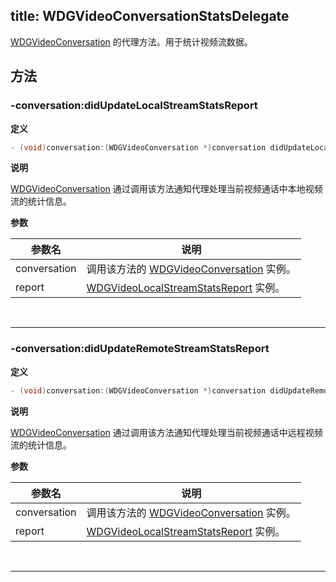 title: WDGVideoConversationStatsDelegate
---

[WDGVideoConversation](/video/iOS/api/WDGVideoConversation.html) 的代理方法。用于统计视频流数据。

## 方法

### -conversation:didUpdateLocalStreamStatsReport

**定义**

```objectivec
- (void)conversation:(WDGVideoConversation *)conversation didUpdateLocalStreamStatsReport:(WDGVideoLocalStreamStatsReport *)report;
```

**说明**

[WDGVideoConversation](/video/iOS/api/WDGVideoConversation.html) 通过调用该方法通知代理处理当前视频通话中本地视频流的统计信息。


**参数**

 参数名 | 说明 
---|---
conversation|调用该方法的 [WDGVideoConversation](/video/iOS/api/WDGVideoConversation.html) 实例。
report|[WDGVideoLocalStreamStatsReport](/video/iOS/api/WDGVideoLocalStreamStatsReport.html) 实例。

</br>

---

### -conversation:didUpdateRemoteStreamStatsReport

**定义**

```objectivec
- (void)conversation:(WDGVideoConversation *)conversation didUpdateRemoteStreamStatsReport:(WDGVideoRemoteStreamStatsReport *)report;
```

**说明**

[WDGVideoConversation](/video/iOS/api/WDGVideoConversation.html) 通过调用该方法通知代理处理当前视频通话中远程视频流的统计信息。


**参数**

 参数名 | 说明 
---|---
conversation|调用该方法的 [WDGVideoConversation](/video/iOS/api/WDGVideoConversation.html) 实例。
report|[WDGVideoLocalStreamStatsReport](/video/iOS/api/WDGVideoRemoteStreamStatsReport.html) 实例。

</br>

---